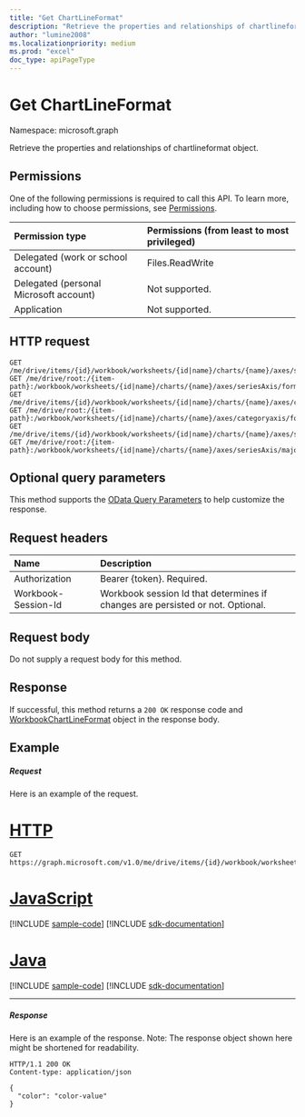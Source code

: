 ```yaml
---
title: "Get ChartLineFormat"
description: "Retrieve the properties and relationships of chartlineformat object."
author: "lumine2008"
ms.localizationpriority: medium
ms.prod: "excel"
doc_type: apiPageType
---
```


# Get ChartLineFormat

Namespace: microsoft.graph

Retrieve the properties and relationships of chartlineformat object.
## Permissions
One of the following permissions is required to call this API. To learn more, including how to choose permissions, see [Permissions](/graph/permissions-reference).

|Permission type      | Permissions (from least to most privileged)              |
|:--------------------|:---------------------------------------------------------|
|Delegated (work or school account) | Files.ReadWrite    |
|Delegated (personal Microsoft account) | Not supported.    |
|Application | Not supported. |

## HTTP request
<!-- { "blockType": "ignored" } -->
```http
GET /me/drive/items/{id}/workbook/worksheets/{id|name}/charts/{name}/axes/seriesAxis/format/line
GET /me/drive/root:/{item-path}:/workbook/worksheets/{id|name}/charts/{name}/axes/seriesAxis/format/line
GET /me/drive/items/{id}/workbook/worksheets/{id|name}/charts/{name}/axes/categoryaxis/format/line
GET /me/drive/root:/{item-path}:/workbook/worksheets/{id|name}/charts/{name}/axes/categoryaxis/format/line
GET /me/drive/items/{id}/workbook/worksheets/{id|name}/charts/{name}/axes/seriesAxis/majorgridlines/format/line
GET /me/drive/root:/{item-path}:/workbook/worksheets/{id|name}/charts/{name}/axes/seriesAxis/majorgridlines/format/line
```
## Optional query parameters
This method supports the [OData Query Parameters](/graph/query-parameters) to help customize the response.

## Request headers
| Name      |Description|
|:----------|:----------|
| Authorization  | Bearer {token}. Required. |
| Workbook-Session-Id  | Workbook session Id that determines if changes are persisted or not. Optional.|

## Request body
Do not supply a request body for this method.

## Response

If successful, this method returns a `200 OK` response code and [WorkbookChartLineFormat](../resources/chartlineformat.md) object in the response body.
## Example
##### Request
Here is an example of the request.

# [HTTP](#tab/http)
<!-- {
  "blockType": "request",
  "name": "get_chartlineformat"
}-->
```msgraph-interactive
GET https://graph.microsoft.com/v1.0/me/drive/items/{id}/workbook/worksheets/{id|name}/charts/{name}/axes/seriesAxis/format/line
```

# [JavaScript](#tab/javascript)
[!INCLUDE [sample-code](../includes/snippets/javascript/get-chartlineformat-javascript-snippets.md)]
[!INCLUDE [sdk-documentation](../includes/snippets/snippets-sdk-documentation-link.md)]

# [Java](#tab/java)
[!INCLUDE [sample-code](../includes/snippets/java/get-chartlineformat-java-snippets.md)]
[!INCLUDE [sdk-documentation](../includes/snippets/snippets-sdk-documentation-link.md)]

---

##### Response
Here is an example of the response. Note: The response object shown here might be shortened for readability.
<!-- {
  "blockType": "response",
  "truncated": true,
  "@odata.type": "microsoft.graph.workbookChartLineFormat"
} -->
```http
HTTP/1.1 200 OK
Content-type: application/json

{
  "color": "color-value"
}
```

<!-- uuid: 8fcb5dbc-d5aa-4681-8e31-b001d5168d79
2015-10-25 14:57:30 UTC -->
<!-- {
  "type": "#page.annotation",
  "description": "Get ChartLineFormat",
  "keywords": "",
  "section": "documentation",
  "tocPath": "",
  "suppressions": [
  ]
}-->
